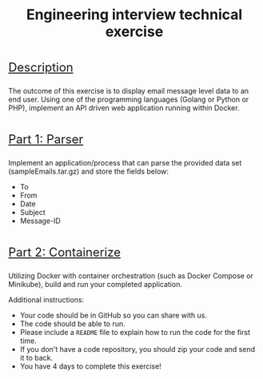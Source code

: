 <div style="text-align:center;margin-bottom:2.5rem;">
    <h1>Engineering interview technical exercise</h1>
</div>

<div style="margin-bottom:2.5rem;">
    <p style="text-decoration: underline;font-size:1.5rem;">Description</p>
    <p>The outcome of this exercise is to display email message level data to an end user. Using one of the  programming languages (Golang or Python or PHP), implement an API driven web application running within Docker.</p>
</div>

<div style="margin-bottom:2.5rem;">
    <p style="text-decoration: underline;font-size:1.5rem;">Part 1: Parser</p>
    <p>Implement an application/process that can parse the provided data set (sampleEmails.tar.gz) and store the fields below:</p>
    <ul>
        <li>To</li>
        <li>From</li>
        <li>Date</li>
        <li>Subject</li>
        <li>Message-ID</li>
    </ul>
</div>

<div style="margin-bottom:2.5rem;">
    <p style="text-decoration: underline;font-size:1.5rem;">Part 2: Containerize</p>
    <p>Utilizing Docker with container orchestration (such as Docker Compose or Minikube), build and run your completed application.</p>
    <p>Additional instructions:</p>
    <ul>
        <li>Your code should be in GitHub so you can share with us.</li>
        <li>The code should be able to run.</li>
        <li>Please include a <code>README</code> file to explain how to run the code for the first time.</li>
        <li>If you don't have a code repository, you should zip your code and send it to back.</li>
        <li>You have 4 days to complete this exercise!</li>
    </ul>
</div>
